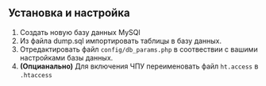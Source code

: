 Установка и настройка
---------------------
1. Создать новую базу данных MySQl
2. Из файла dump.sql импортировать таблицы в базу данных.
3. Отредактировать файл `config/db_params.php` в соотвествии с вашими настройками базы данных.
4. **(Опцианально)** Для включения ЧПУ переименовать файл `ht.access` в `.htaccess`
